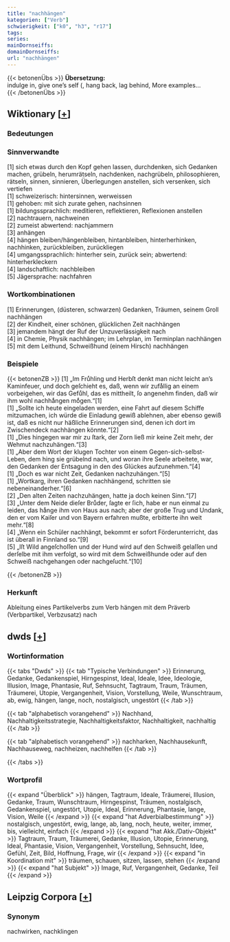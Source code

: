 ```yaml
---
title: "nachhängen"
kategorien: ["Verb"]
schwierigkeit: ["k0", "h3", "r17"]
tags:
series:
mainDornseiffs:
domainDornseiffs:
url: "nachhängen"
---
```


{{< betonenÜbs >}}
**Übersetzung:**  
indulge in, give one’s self (, hang back, lag  behind, More examples...  
{{< /betonenÜbs >}}

## Wiktionary [[+](https://de.wiktionary.org/wiki/nachhängen)]

### Bedeutungen

### Sinnverwandte
[1] sich etwas durch den Kopf gehen lassen, durchdenken, sich Gedanken machen, grübeln, herumrätseln, nachdenken, nachgrübeln, philosophieren, rätseln, sinnen, sinnieren, Überlegungen anstellen, sich versenken, sich vertiefen  
[1] schweizerisch: hintersinnen, werweissen  
[1] gehoben: mit sich zurate gehen, nachsinnen  
[1] bildungssprachlich: meditieren, reflektieren, Reflexionen anstellen  
[2] nachtrauern, nachweinen  
[2] zumeist abwertend: nachjammern  
[3] anhängen  
[4] hängen bleiben/hängenbleiben, hintanbleiben, hinterherhinken, nachhinken, zurückbleiben, zurückliegen  
[4] umgangssprachlich: hinterher sein, zurück sein; abwertend: hinterherkleckern  
[4] landschaftlich: nachbleiben  
[5] Jägersprache: nachfahren  

### Wortkombinationen
[1] Erinnerungen, (düsteren, schwarzen) Gedanken, Träumen, seinem Groll nachhängen  
[2] der Kindheit, einer schönen, glücklichen Zeit nachhängen  
[3] jemandem hängt der Ruf der Unzuverlässigkeit nach  
[4] in Chemie, Physik nachhängen; im Lehrplan, im Terminplan nachhängen  
[5] mit dem Leithund, Schweißhund (einem Hirsch) nachhängen  

### Beispiele
{{< betonenZB >}}
[1] „Im Fruͤhling und Herbſt denkt man nicht leicht an’s Kaminfeuer, und doch geſchieht es, daß, wenn wir zufaͤllig an einem vorbeigehen, wir das Gefuͤhl, das es mittheilt, ſo angenehm finden, daß wir ihm wohl nachhaͤngen moͤgen.“[1]  
[1] „Sollte ich heute eingeladen werden, eine Fahrt auf diesem Schiffe mitzumachen, ich würde die Einladung gewiß ablehnen, aber ebenso gewiß ist, daß es nicht nur häßliche Erinnerungen sind, denen ich dort im Zwischendeck nachhängen könnte.“[2]  
[1] „Dies hingegen war mir zu ſtark, der Zorn ließ mir keine Zeit mehr, der Wehmut nachzuhängen.“[3]  
[1] „Aber dem Wort der klugen Tochter von einem Gegen-sich-selbst-Leben, dem hing sie grübelnd nach, und woran ihre Seele arbeitete, war, den Gedanken der Entsagung in den des Glückes aufzunehmen.“[4]  
[1] „Doch es war nicht Zeit, Gedanken nachzuhängen.“[5]  
[1] „Wortkarg, ihren Gedanken nachhängend, schritten sie nebeneinanderher.“[6]  
[2] „Den alten Zeiten nachzuhängen, hatte ja doch keinen Sinn.“[7]  
[3] „Unter dem Neide dieſer Bruͤder, ſagte er ſich, habe er nun einmal zu leiden, das haͤnge ihm von Haus aus nach; aber der große Trug und Undank, den er vom Kaiſer und von Bayern erfahren mußte, erbitterte ihn weit mehr.“[8]  
[4] „Wenn ein Schüler nachhängt, bekommt er sofort Förderunterricht, das ist überall in Finnland so.“[9]  
[5] „Iſt Wild angeſchoſſen und der Hund wird auf den Schweiß gelaſſen und derſelbe mit ihm verfolgt, so wird mit dem Schweißhunde oder auf den Schweiß nachgehangen oder nachgeſucht.“[10]  

{{< /betonenZB >}}
### Herkunft
Ableitung eines Partikelverbs zum Verb hängen mit dem Präverb (Verbpartikel, Verbzusatz) nach  



## dwds [[+](https://www.dwds.de/wb/nachhängen)]

### Wortinformation
{{< tabs "Dwds" >}}
{{< tab "Typische Verbindungen" >}}
Erinnerung, Gedanke, Gedankenspiel, Hirngespinst, Ideal, Ideale, Idee, Ideologie, Illusion, Image, Phantasie, Ruf, Sehnsucht, Tagtraum, Traum, Träumen, Träumerei, Utopie, Vergangenheit, Vision, Vorstellung, Weile, Wunschtraum, ab, ewig, hängen, lange, noch, nostalgisch, ungestört
{{< /tab >}}

{{< tab "alphabetisch vorangehend" >}}
Nachhand, Nachhaltigkeitsstrategie, Nachhaltigkeitsfaktor, Nachhaltigkeit, nachhaltig
{{< /tab >}}

{{< tab "alphabetisch vorangehend" >}}
nachharken, Nachhausekunft, Nachhauseweg, nachheizen, nachhelfen
{{< /tab >}}

{{< /tabs >}}

### Wortprofil
{{< expand "Überblick" >}} hängen, Tagtraum, Ideale, Träumerei, Illusion, Gedanke, Traum, Wunschtraum, Hirngespinst, Träumen, nostalgisch, Gedankenspiel, ungestört, Utopie, Ideal, Erinnerung, Phantasie, lange, Vision, Weile {{< /expand >}}
{{< expand "hat Adverbialbestimmung" >}} nostalgisch, ungestört, ewig, lange, ab, lang, noch, heute, weiter, immer, bis, vielleicht, einfach {{< /expand >}}
{{< expand "hat Akk./Dativ-Objekt" >}} Tagtraum, Traum, Träumerei, Gedanke, Illusion, Utopie, Erinnerung, Ideal, Phantasie, Vision, Vergangenheit, Vorstellung, Sehnsucht, Idee, Gefühl, Zeit, Bild, Hoffnung, Frage, wir {{< /expand >}}
{{< expand "in Koordination mit" >}} träumen, schauen, sitzen, lassen, stehen {{< /expand >}}
{{< expand "hat Subjekt" >}} Image, Ruf, Vergangenheit, Gedanke, Teil {{< /expand >}}

## Leipzig Corpora [[+](https://corpora.uni-leipzig.de/en/res?word=nachhängen&corpusId=deu_newscrawl-public_2018)]


### Synonym
nachwirken, nachklingen


